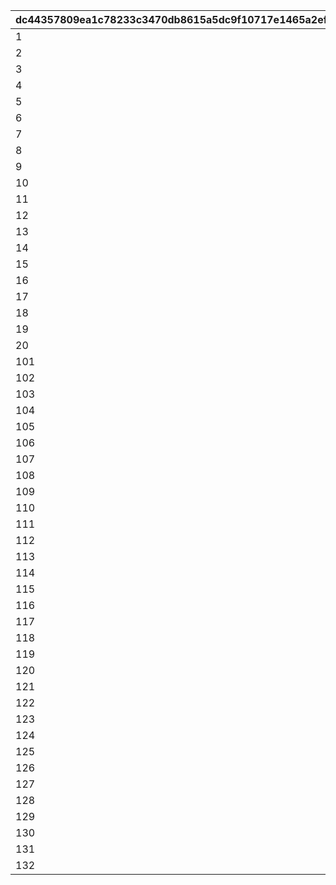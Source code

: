 |dc44357809ea1c78233c3470db8615a5dc9f10717e1465a2ef143335bf178b61|5a5224345366620fd684a4b7f353cf2f8b3bfeffc114f279623b0b2953d7a106|
| --- | --- |
|1|0|
|2|0|
|3|0|
|4|0|
|5|0|
|6|0|
|7|0|
|8|0|
|9|0|
|10|0|
|11|0|
|12|0|
|13|0|
|14|0|
|15|0|
|16|0|
|17|0|
|18|0|
|19|0|
|20|0|
|101|4012023|
|102|4012024|
|103|4012025|
|104|4012026|
|105|4012027|
|106|4012028|
|107|4012029|
|108|4012030|
|109|4012031|
|110|4012032|
|111|4012001|
|112|4012002|
|113|4012003|
|114|4012004|
|115|4012005|
|116|4012006|
|117|4012007|
|118|4012008|
|119|4012009|
|120|4012010|
|121|4012011|
|122|4012012|
|123|4012013|
|124|4012014|
|125|4012015|
|126|4012016|
|127|4012017|
|128|4012018|
|129|4012019|
|130|4012020|
|131|4012021|
|132|4012022|